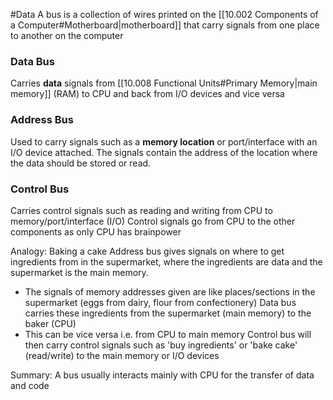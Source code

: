 #Data 
A bus is a collection of wires printed on the [[10.002 Components of a Computer#Motherboard|motherboard]] that carry signals from one place to another on the computer

### Data Bus
Carries **data** signals from [[10.008 Functional Units#Primary Memory|main memory]] (RAM) to CPU and back from I/O devices and vice versa

### Address Bus
Used to carry signals such as a **memory location** or port/interface with an I/O device attached.
The signals contain the address of the location where the data should be stored or read.

### Control Bus
Carries control signals such as reading and writing from CPU to memory/port/interface (I/O)
Control signals go from CPU to the other components as only CPU has brainpower

Analogy: Baking a cake
Address bus gives signals on where to get ingredients from in the supermarket, where the ingredients are data and the supermarket is the main memory.
- The signals of memory addresses given are like places/sections in the supermarket (eggs from dairy, flour from confectionery)
Data bus carries these ingredients from the supermarket (main memory) to the baker (CPU) 
- This can be vice versa i.e. from CPU to main memory
Control bus will then carry control signals such as 'buy ingredients' or 'bake cake' (read/write) to the main memory or I/O devices

Summary: A bus usually interacts mainly with CPU for the transfer of data and code